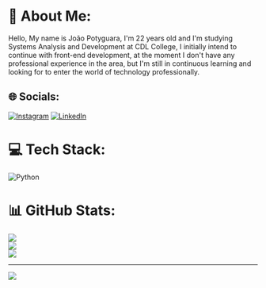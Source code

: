 # 💫 About Me:
Hello, My name is João Potyguara, I'm 22 years old and I'm studying Systems Analysis and Development at CDL College, I initially intend to continue with front-end development, at the moment I don't have any professional experience in the area, but I'm still in continuous learning and looking for to enter the world of technology professionally.


## 🌐 Socials:
[![Instagram](https://img.shields.io/badge/Instagram-%23E4405F.svg?logo=Instagram&logoColor=white)](https://instagram.com/potyguara_filho) [![LinkedIn](https://img.shields.io/badge/LinkedIn-%230077B5.svg?logo=linkedin&logoColor=white)](https://linkedin.com/in/joão-potyguara-b62813235) 

# 💻 Tech Stack:
![Python](https://img.shields.io/badge/python-3670A0?style=for-the-badge&logo=python&logoColor=ffdd54)
# 📊 GitHub Stats:
![](https://github-readme-stats.vercel.app/api?username=PotyguaraFilho&theme=dark&hide_border=false&include_all_commits=false&count_private=false)<br/>
![](https://github-readme-streak-stats.herokuapp.com/?user=PotyguaraFilho&theme=dark&hide_border=false)<br/>
![](https://github-readme-stats.vercel.app/api/top-langs/?username=PotyguaraFilho&theme=dark&hide_border=false&include_all_commits=false&count_private=false&layout=compact)

---
[![](https://visitcount.itsvg.in/api?id=PotyguaraFilho&icon=2&color=1)](https://visitcount.itsvg.in)















